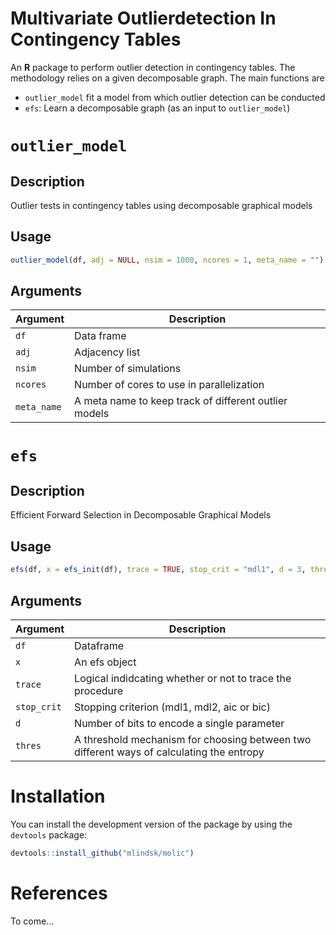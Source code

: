# **M**ultivariate **O**ut**l**ierdetection **I**n **C**ontingency Tables

An **R** package to perform outlier detection in contingency tables. The methodology relies on a given decomposable graph. The main functions are 

- `outlier_model` fit a model from which outlier detection can be conducted
- `efs`: Learn a decomposable graph (as an input to `outlier_model`)

# `outlier_model`

## Description

 Outlier tests in contingency tables using decomposable graphical models

## Usage

```r
outlier_model(df, adj = NULL, nsim = 1000, ncores = 1, meta_name = "")
```

## Arguments

Argument      |Description
------------- |----------------
```df```     |     Data frame
```adj```     |     Adjacency list
```nsim```     |     Number of simulations
```ncores```     |     Number of cores to use in parallelization
```meta_name```     |     A meta name to keep track of different outlier models

# `efs`

## Description

 Efficient Forward Selection in Decomposable Graphical Models

## Usage

```r
efs(df, x = efs_init(df), trace = TRUE, stop_crit = "mdl1", d = 3, thres = 5)
```

## Arguments

Argument      |Description
------------- |----------------
```df```     |     Dataframe
```x```     |     An efs object
```trace```     |     Logical indidcating whether or not to trace the procedure
```stop_crit```     |     Stopping criterion (mdl1, mdl2, aic or bic)
```d```     |     Number of bits to encode a single parameter
```thres```     |     A threshold mechanism for choosing between two different ways of calculating the entropy

# Installation

You can install the development version of the package by using the `devtools` package:

```r
devtools::install_github("mlindsk/molic")
```

# References
To come...
